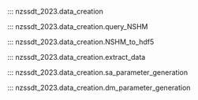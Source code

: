 ::: nzssdt_2023.data_creation

::: nzssdt_2023.data_creation.query_NSHM

::: nzssdt_2023.data_creation.NSHM_to_hdf5

::: nzssdt_2023.data_creation.extract_data

::: nzssdt_2023.data_creation.sa_parameter_generation

::: nzssdt_2023.data_creation.dm_parameter_generation
